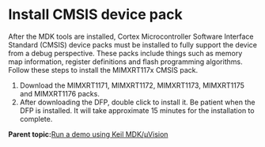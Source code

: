 # Install CMSIS device pack

After the MDK tools are installed, Cortex Microcontroller Software Interface Standard \(CMSIS\) device packs must be installed to fully support the device from a debug perspective. These packs include things such as memory map information, register definitions and flash programming algorithms. Follow these steps to install the MIMXRT117x CMSIS pack.

1.  Download the MIMXRT1171, MIMXRT1172, MIMXRT1173, MIMXRT1175 and MIMXRT1176 packs.
2.  After downloading the DFP, double click to install it. Be patient when the DFP is installed. It will take approximate 15 minutes for the installation to complete.

**Parent topic:**[Run a demo using Keil MDK/μVision](../topics/run_a_demo_using_keil_mdk_vision.md)

